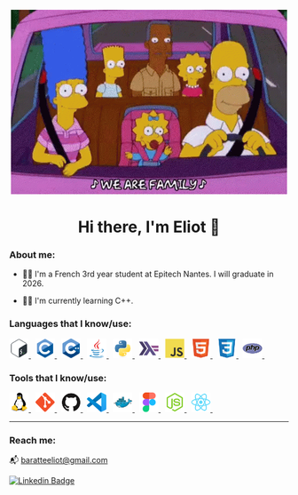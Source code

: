 <p align="center">
  <img src="https://github.com/eliotbaratte/eliotbaratte/blob/main/assets/homer-simpson-family.gif">
</p>
<h1 align="center">Hi there, I'm Eliot 👋</h1>

### About me:
- :technologist:  I'm a French 3rd year student at Epitech Nantes. I will graduate in 2026.

- :climbing_man: I'm currently learning C++.

### Languages that I know/use:
<a href="https://www.gnu.org/software/bash/" target="_blank" rel="noreferrer"> <img src="https://github.com/devicons/devicon/blob/master/icons/bash/bash-original.svg" title="Bash" width="35" height="35"/> </a>&nbsp;
<a href="https://www.cprogramming.com/" target="_blank" rel="noreferrer"> <img src="https://github.com/devicons/devicon/blob/master/icons/c/c-original.svg" title="C" width="35" height="35"/> </a>&nbsp;
<a href="https://cplusplus.com/" target="_blank" rel="noreferrer"> <img src="https://github.com/devicons/devicon/blob/master/icons/cplusplus/cplusplus-original.svg" title="C++" width="35" height="35"/> </a>&nbsp;
<a href="https://dev.java/" target="_blank" rel="noreferrer"> <img src="https://github.com/devicons/devicon/blob/master/icons/java/java-original.svg" title="Java" width="35" height="35"/> </a>&nbsp;
<a href="https://www.python.org/" target="_blank" rel="noreferrer"> <img src="https://github.com/devicons/devicon/blob/master/icons/python/python-original.svg" title="Python" width="35" height="35"/> </a>&nbsp;
<a href="https://www.haskell.org/" target="_blank" rel="noreferrer"> <img src="https://github.com/devicons/devicon/blob/master/icons/haskell/haskell-original.svg" title="Haskell" width="35" height="35"/> </a>&nbsp;
<a href="https://www.javascript.com/" target="_blank" rel="noreferrer"> <img src="https://github.com/devicons/devicon/blob/master/icons/javascript/javascript-original.svg" title="Javascript" width="35" height="35"/> </a>&nbsp;
<a href="https://www.w3schools.com/html/" target="_blank" rel="noreferrer"> <img src="https://github.com/devicons/devicon/blob/master/icons/html5/html5-original.svg" title="HTML5" width="35" height="35"/> </a>&nbsp;
<a href="https://www.w3schools.com/css/" target="_blank" rel="noreferrer"> <img src="https://github.com/devicons/devicon/blob/master/icons/css3/css3-original.svg" title="CSS3" width="35" height="35"/> </a>&nbsp;
<a href="https://www.php.net/" target="_blank" rel="noreferrer"> <img src="https://github.com/devicons/devicon/blob/master/icons/php/php-original.svg" title="PHP" width="35" height="35"/> </a>&nbsp;

### Tools that I know/use:
<a href="https://www.linux.org/" target="_blank" rel="noreferrer"> <img src="https://github.com/devicons/devicon/blob/master/icons/linux/linux-original.svg" title="Linux" width="35" height="35"/> </a>&nbsp;
<a href="https://git-scm.com/" target="_blank" rel="noreferrer"> <img src="https://github.com/devicons/devicon/blob/master/icons/git/git-original.svg" title="Git" width="35" height="35"/> </a>&nbsp;
<a href="https://github.com/" target="_blank" rel="noreferrer"> <img src="https://github.com/devicons/devicon/blob/master/icons/github/github-original.svg" title="Github" width="35" height="35"/> </a>&nbsp;
<a href="https://code.visualstudio.com/" target="_blank" rel="noreferrer"> <img src="https://github.com/devicons/devicon/blob/master/icons/vscode/vscode-original.svg" title="VScode" width="35" height="35"/> </a>&nbsp;
<a href="https://www.docker.com/" target="_blank" rel="noreferrer"> <img src="https://github.com/devicons/devicon/blob/master/icons/docker/docker-original.svg" title="Docker" width="35" height="35"/> </a>&nbsp;
<a href="https://www.figma.com/" target="_blank" rel="noreferrer"> <img src="https://github.com/devicons/devicon/blob/master/icons/figma/figma-original.svg" title="Figma" width="35" height="35"/> </a>&nbsp;
<a href="https://nodejs.org/en" target="_blank" rel="noreferrer"> <img src="https://github.com/devicons/devicon/blob/master/icons/nodejs/nodejs-original.svg" title="NodeJS" width="35" height="35"/> </a>&nbsp;
<a href="https://react.dev/" target="_blank" rel="noreferrer"> <img src="https://github.com/devicons/devicon/blob/master/icons/react/react-original.svg" title="React" width="35" height="35"/> </a>&nbsp;

---

### Reach me:
:mailbox_with_mail:  baratteeliot@gmail.com

[![Linkedin Badge](https://img.shields.io/badge/-EliotBaratte-blue?style=flat&logo=Linkedin&logoColor=white)](https://www.linkedin.com/in/eliot-baratte)
